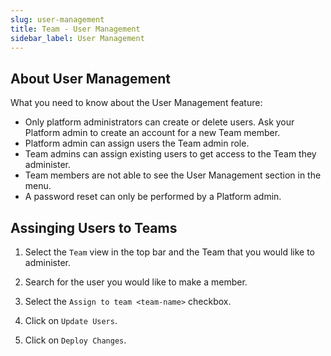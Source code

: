 ```yaml
---
slug: user-management
title: Team - User Management
sidebar_label: User Management
---
```


## About User Management

What you need to know about the User Management feature:

- Only platform administrators can create or delete users. Ask your Platform admin to create an account for a new Team member.
- Platform admin can assign users the Team admin role.
- Team admins can assign existing users to get access to the Team they administer.
- Team members are not able to see the User Management section in the menu.
- A password reset can only be performed by a Platform admin.

## Assinging Users to Teams

1. Select the `Team` view in the top bar and the Team that you would like to administer.

2. Search for the user you would like to make a member.

3. Select the `Assign to team <team-name>` checkbox.

4. Click on `Update Users`.

5. Click on `Deploy Changes`.





